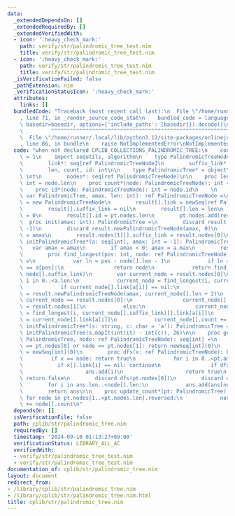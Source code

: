 ```yaml
---
data:
  _extendedDependsOn: []
  _extendedRequiredBy: []
  _extendedVerifiedWith:
  - icon: ':heavy_check_mark:'
    path: verify/str/palindromic_tree_test.nim
    title: verify/str/palindromic_tree_test.nim
  - icon: ':heavy_check_mark:'
    path: verify/str/palindromic_tree_test.nim
    title: verify/str/palindromic_tree_test.nim
  _isVerificationFailed: false
  _pathExtension: nim
  _verificationStatusIcon: ':heavy_check_mark:'
  attributes:
    links: []
  bundledCode: "Traceback (most recent call last):\n  File \"/home/runner/.local/lib/python3.12/site-packages/onlinejudge_verify/documentation/build.py\"\
    , line 71, in _render_source_code_stat\n    bundled_code = language.bundle(stat.path,\
    \ basedir=basedir, options={'include_paths': [basedir]}).decode()\n          \
    \         ^^^^^^^^^^^^^^^^^^^^^^^^^^^^^^^^^^^^^^^^^^^^^^^^^^^^^^^^^^^^^^^^^^^^^^^^^^^^^^^^^\n\
    \  File \"/home/runner/.local/lib/python3.12/site-packages/onlinejudge_verify/languages/nim.py\"\
    , line 86, in bundle\n    raise NotImplementedError\nNotImplementedError\n"
  code: "when not declared CPLIB_COLLECTIONS_PALINDROMIC_TREE:\n    const CPLIB_COLLECTIONS_PALINDROMIC_TREE*\
    \ = 1\n    import sequtils, algorithm\n    type PalindromicTreeNode* = object\n\
    \        link*: seq[ref PalindromicTreeNode]\n        suffix_link*: ref PalindromicTreeNode\n\
    \        len, count, id: int\n\n    type PalindromicTree* = object\n        amax:\
    \ int\n        nodes*: seq[ref PalindromicTreeNode]\n\n    proc len*(node: PalindromicTreeNode):\
    \ int = node.len\n    proc count*(node: PalindromicTreeNode): int = node.count\n\
    \    proc id*(node: PalindromicTreeNode): int = node.id\n    \n    proc newPalindromicTreeNode(pt:\
    \ var PalindromicTree, amax, len: int): ref PalindromicTreeNode =\n        result\
    \ = new PalindromicTreeNode\n        result[].link = newSeq[ref PalindromicTreeNode](amax)\n\
    \        result[].suffix_link = nil\n        result[].len = len\n        result[].count\
    \ = 0\n        result[].id = pt.nodes.len\n        pt.nodes.add(result)\n\n  \
    \  proc init(amax: int): PalindromicTree =\n        discard result.newPalindromicTreeNode(amax,\
    \ -1)\n        discard result.newPalindromicTreeNode(amax, 0)\n        result.amax\
    \ = amax\n        result.nodes[1][].suffix_link = result.nodes[0]\n\n\n    proc\
    \ initPalindromicTree*(a: seq[int], amax: int = -1): PalindromicTree =\n     \
    \   var amax = amax\n        if amax < 0: amax = a.max\n        result = init(amax)\n\
    \        proc find_longest(pos: int, node: ref PalindromicTreeNode): ref PalindromicTreeNode\
    \ =\n            var ln = pos - node[].len - 1\n            if ln >= 0 and a[ln]\
    \ == a[pos]:\n                return node\n            return find_longest(pos,\
    \ node[].suffix_link)\n        var current_node = result.nodes[0]\n        for\
    \ i in 0..<a.len:\n            current_node = find_longest(i, current_node)\n\
    \            if current_node[].link[a[i]] == nil:\n                current_node[].link[a[i]]\
    \ = result.newPalindromicTreeNode(amax, current_node[].len + 2)\n            if\
    \ current_node == result.nodes[0]:\n                current_node[].link[a[i]][].suffix_link\
    \ = result.nodes[1]\n            else:\n                current_node[].link[a[i]][].suffix_link\
    \ = find_longest(i, current_node[].suffix_link)[].link[a[i]]\n            current_node\
    \ = current_node[].link[a[i]]\n            current_node[].count += 1\n\n    proc\
    \ initPalindromicTree*(s: string, c: char = 'a'): PalindromicTree =\n        return\
    \ initPalindromicTree(s.mapIt(int(it) - int(c)), 26)\n\n    proc get_palindrome*(pt:\
    \ PalindromicTree, node: ref PalindromicTreeNode): seq[int] =\n        if node\
    \ == pt.nodes[0] or node == pt.nodes[1]: return newSeq[int](0)\n        var ans\
    \ = newSeq[int](0)\n        proc dfs(x: ref PalindromicTreeNode): bool =\n   \
    \         if x == node: return true\n            for i in 0..<pt.amax:\n     \
    \           if x[].link[i] == nil: continue\n                if dfs(x[].link[i]):\n\
    \                    ans.add(i)\n                    return true\n           \
    \ return false\n        discard dfs(pt.nodes[0])\n        discard dfs(pt.nodes[1])\n\
    \        for i in ans.len..<node[].len:\n            ans.add(ans[node[].len-1-i])\n\
    \        return ans\n\n    proc update_count*(pt: PalindromicTree) =\n       \
    \ for node in pt.nodes[1..<pt.nodes.len].reversed:\n            node[].suffix_link[].count\
    \ += node[].count\n"
  dependsOn: []
  isVerificationFile: false
  path: cplib/str/palindromic_tree.nim
  requiredBy: []
  timestamp: '2024-09-10 01:13:27+09:00'
  verificationStatus: LIBRARY_ALL_AC
  verifiedWith:
  - verify/str/palindromic_tree_test.nim
  - verify/str/palindromic_tree_test.nim
documentation_of: cplib/str/palindromic_tree.nim
layout: document
redirect_from:
- /library/cplib/str/palindromic_tree.nim
- /library/cplib/str/palindromic_tree.nim.html
title: cplib/str/palindromic_tree.nim
---
```

